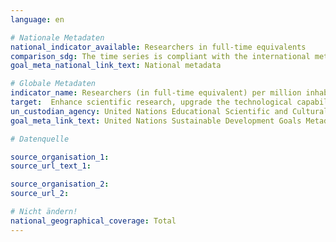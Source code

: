 ```yaml
---
language: en

# Nationale Metadaten
national_indicator_available: Researchers in full-time equivalents
comparison_sdg: The time series is compliant with the international metadata description.
goal_meta_national_link_text: National metadata

# Globale Metadaten
indicator_name: Researchers (in full-time equivalent) per million inhabitants
target:  Enhance scientific research, upgrade the technological capabilities of industrial sectors in all countries, in particular developing countries, including, by 2030, encouraging innovation and substantially increasing the number of research and development workers per 1 million people and public and private research and development spending
un_custodian_agency: United Nations Educational Scientific and Cultural Organization (UNESCO)
goal_meta_link_text: United Nations Sustainable Development Goals Metadata

# Datenquelle

source_organisation_1:
source_url_text_1:

source_organisation_2:
source_url_2:

# Nicht ändern!
national_geographical_coverage: Total
---
```

